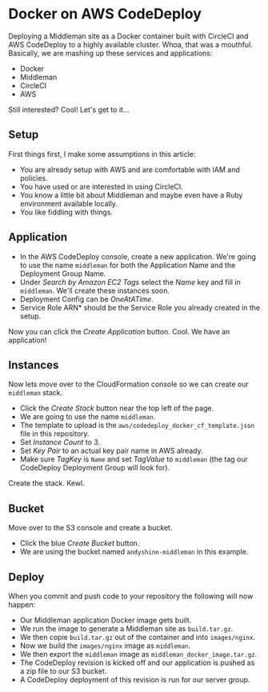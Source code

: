 # Docker on AWS CodeDeploy

Deploying a Middleman site as a Docker container built with CircleCI and AWS CodeDeploy to a highly available cluster. Whoa, that was a mouthful. Basically, we are mashing up these services and applications:

* Docker
* Middleman
* CircleCI
* AWS

Still interested? Cool! Let's get to it...

## Setup

First things first, I make some assumptions in this article:

* You are already setup with AWS and are comfortable with IAM and policies.
* You have used or are interested in using CircleCI.
* You know a little bit about Middleman and maybe even have a Ruby environment available locally.
* You like fiddling with things.

## Application

* In the AWS CodeDeploy console, create a new application. We're going to use the name `middleman` for both the Application Name and the Deployment Group Name.
* Under *Search by Amazon EC2 Tags* select the *Name* key and fill in `middleman`. We'll create these instances soon.
* Deployment Config can be *OneAtATime*.
* Service Role ARN* should be the Service Role you already created in the setup.

Now you can click the *Create Application* button. Cool. We have an application!

## Instances

Now lets move over to the CloudFormation console so we can create our `middleman` stack.

* Click the *Create Stack* button near the top left of the page.
* We are going to use the name `middleman`.
* The template to upload is the `aws/codedeploy_docker_cf_template.json` file in this repository.
* Set *Instance Count* to 3.
* Set *Key Pair* to an actual key pair name in AWS already.
* Make sure *TagKey* is `Name` and set *TagValue* to `middleman` (the tag our CodeDeploy Deployment Group will look for).

Create the stack. Kewl.

## Bucket

Move over to the S3 console and create a bucket.

* Click the blue *Create Bucket* button.
* We are using the bucket named `andyshinn-middleman` in this example.

## Deploy

When you commit and push code to your repository the following will now happen:

* Our Middleman application Docker image gets built.
* We run the image to generate a Middleman site as `build.tar.gz`.
* We then copie `build.tar.gz` out of the container and into `images/nginx`.
* Now we build the `images/nginx` image as `middleman`.
* We then export the `middleman` image as `middleman_docker_image.tar.gz`.
* The CodeDeploy revision is kicked off and our application is pushed as a zip file to our S3 bucket.
* A CodeDeploy deployment of this revision is run for our server group.
